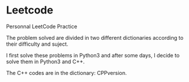 # Leetcode
Personnal LeetCode Practice

The problem solved are divided in two different dictionaries according to their difficulty and suject.

I first solve these problems in Python3 and after some days, I decide to solve them in Python3 and C++.

The C++ codes are in the dictionary: CPPversion.
